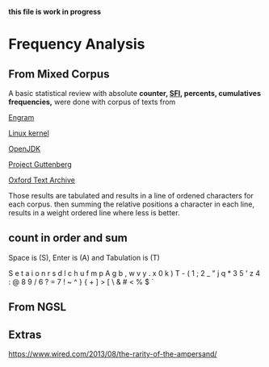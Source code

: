 
__this file is work in progress__

# Frequency Analysis

## From Mixed Corpus

A basic statistical review with absolute **counter, [SFI](http://www.manulex.org/docs/en/Manulex.pdf), percents, cumulatives frequencies,** were done with corpus of texts from

[Engram](https://github.com/agsb/minute/blob/main/docs/stats.engram.md)

[Linux kernel](https://github.com/agsb/minute/blob/main/docs/stats.linux.md)

[OpenJDK](https://github.com/agsb/minute/blob/main/docs/stats.openjava.md)

[Project Guttenberg](https://github.com/agsb/minute/blob/main/docs/stats.guttenberg.md)

[Oxford Text Archive](https://github.com/agsb/minute/blob/main/docs/stats.engram.md)

Those results are tabulated and results in a line of ordened characters for each corpus. 
then summing the relative positions a character in each line, results in a weight ordered line where less is better.

## count in order and sum

Space is (S), Enter is (A) and Tabulation is (T)

S e t a i o n r s d l c h u f m p A g b , w v y
. x 0 k ) T - ( 1 ; 2 _ " j q * 3 5 ' z 4 : @ 8
9 / 6 ? = 7 ! ~ ^ } { + ] > [ \ & # < % $ ` 

## From NGSL


## Extras

https://www.wired.com/2013/08/the-rarity-of-the-ampersand/


